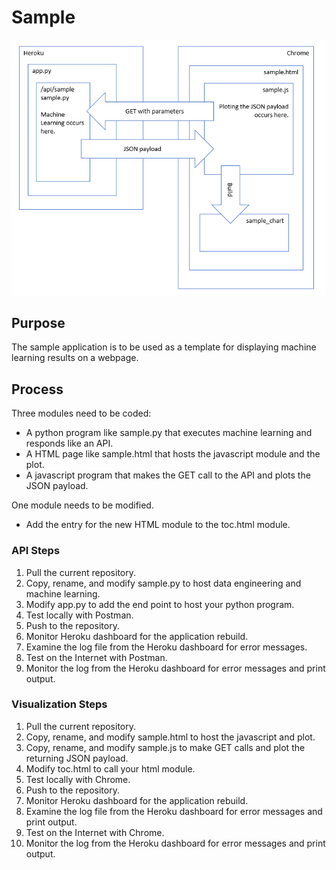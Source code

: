 
# Sample

![Data Acquisition](static/img/sample.png)


## Purpose
The sample application is to be used as a template for displaying machine learning results on a webpage.

## Process
Three modules need to be coded:
* A python program like sample.py that executes machine learning and responds like an API.
* A HTML page like sample.html that hosts the javascript module and the plot.
* A javascript program that makes the GET call to the API and plots the JSON payload.

One module needs to be modified.
* Add the entry for the new HTML module to the toc.html module.

### API Steps
1.  Pull the current repository.
2.  Copy, rename, and modify sample.py to host data engineering and machine learning.
3.  Modify app.py to add the end point to host your python program.
4.  Test locally with Postman.
5.  Push to the repository.
6.  Monitor Heroku dashboard for the application rebuild.
7.  Examine the log file from the Heroku dashboard for error messages.
8.  Test on the Internet with Postman.
9.  Monitor the log from the Heroku dashboard for error messages and print output.

### Visualization Steps
1.  Pull the current repository.
2.  Copy, rename, and modify sample.html to host the javascript and plot.
3.  Copy, rename, and modify sample.js to make GET calls and plot the returning JSON payload.
4.  Modify toc.html to call your html module.
5.  Test locally with Chrome.
6.  Push to the repository.
7.  Monitor Heroku dashboard for the application rebuild.
8.  Examine the log file from the Heroku dashboard for error messages and print output.
9.  Test on the Internet with Chrome.
10.  Monitor the log from the Heroku dashboard for error messages and print output.
